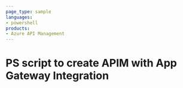 ```yaml
---
page_type: sample
languages:
- powershell
products:
- Azure API Management
---
```



#  PS script to create APIM with App Gateway Integration
